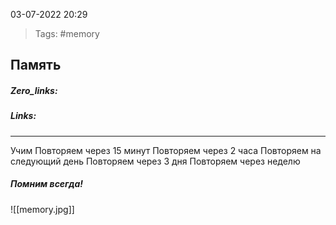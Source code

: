 03-07-2022            20:29

>Tags: #memory


## Память

##### Zero_links: 


##### Links: 


---

Учим
Повторяем через 15 минут
Повторяем через 2 часа
Повторяем на следующий день
Повторяем через 3 дня
Повторяем через неделю
##### Помним всегда!


![[memory.jpg]]
